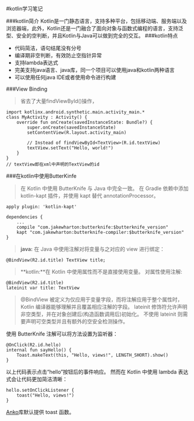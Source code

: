 #kotlin学习笔记

###kotlin简介
  Kotlin是一门静态语言，支持多种平台，包括移动端、服务端以及浏览器端，此外，Kotlin还是一门融合了面向对象与函数式编程的语言，支持泛型、安全的空判断，并且Kotlin与Java可以做到完全的交互。
###kotlin特点
 - 代码简洁，语句结尾没有分号
 - 编译期非空判断，有效防止空指针异常
 - 支持lambda表达式
 - 完美支持java语言、java库，同一个项目可以使用java和kotlin两种语言
 - 可以使用任何java IDE或者使用命令进行构建
 
###View Binding
 > 省去了大量findViewById()操作，
 
	import kotlinx.android.synthetic.main.activity_main.*
	class MyActivity : Activity() {
	    override fun onCreate(savedInstanceState: Bundle?) {
	        super.onCreate(savedInstanceState)
	        setContentView(R.layout.activity_main)
	        
	        // Instead of findViewById<TextView>(R.id.textView)
	        textView.setText("Hello, world!")
	    }
	}
 	// textView即在xml中声明的TextView的id

###在kotlin中使用ButterKinfe
> 在 Kotlin 中使用 ButterKnife 与 Java 中完全一致。 在 Gradle 依赖中添加 kotlin-kapt 插件，并使用 kapt 替代 annotationProcessor。


	apply plugin: 'kotlin-kapt'
	​
	dependencies {
	    ...
	    compile "com.jakewharton:butterknife:$butterknife_version"
	    kapt "com.jakewharton:butterknife-compiler:$butterknife_version"
	}

> **java:**
> 在 Java 中使用注解对将变量与之对应的 view 进行绑定：


	@BindView(R2.id.title) TextView title;
> **kotlin:**在 Kotlin 中使用属性而不是直接使用变量。 对属性使用注解:


	@BindView(R2.id.title)
	lateinit var title: TextView
>@BindView 被定义为仅应用于变量字段，而将注解应用于整个属性时，Kotlin 编译器能够理解并且覆盖相应注解的字段。
lateinit 修饰符允许声明非空类型，并在对象创建后(构造函数调用后)初始化。 不使用 lateinit 则需要声明可空类型并且有额外的空安全检测操作。

使用 ButterKnife 注解可以将方法设置为监听器：


	@OnClick(R2.id.hello)
	internal fun sayHello() {
	    Toast.makeText(this, "Hello, views!", LENGTH_SHORT).show()
	}
以上代码表示点击“hello”按钮后的事件响应。 然而在 Kotlin 中使用 lambda 表达式会让代码更加简洁清晰：


	hello.setOnClickListener {
	    toast("Hello, views!")
	}
[Anko](https://github.com/Kotlin/anko)库默认提供 toast 函数。






